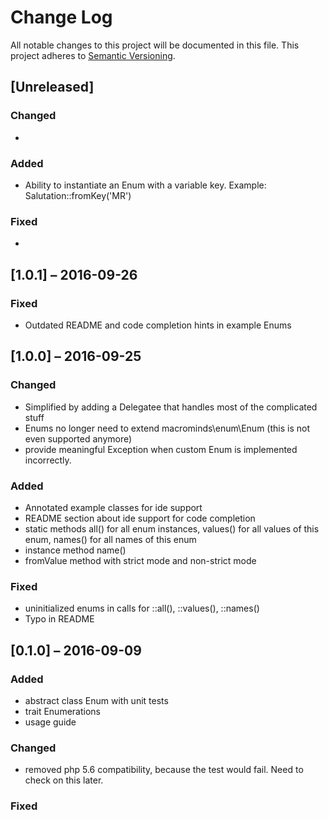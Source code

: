 # Change Log

All notable changes to this project will be documented in this file.
This project adheres to [Semantic Versioning](http://semver.org/).

## [Unreleased]
### Changed
-

### Added 
- Ability to instantiate an Enum with a variable key. Example: Salutation::fromKey('MR')

### Fixed
- 
## [1.0.1] – 2016-09-26
### Fixed
- Outdated README and code completion hints in example Enums

## [1.0.0] – 2016-09-25
### Changed
- Simplified by adding a Delegatee that handles most of the complicated stuff
- Enums no longer need to extend macrominds\enum\Enum (this is not even supported anymore)
- provide meaningful Exception when custom Enum is implemented incorrectly.

### Added
- Annotated example classes for ide support
- README section about ide support for code completion
- static methods all() for all enum instances, values() for all values of this enum, names() for all names of this enum
- instance method name()
- fromValue method with strict mode and non-strict mode

### Fixed
- uninitialized enums in calls for ::all(), ::values(), ::names()
- Typo in README

## [0.1.0] – 2016-09-09
### Added
- abstract class Enum with unit tests
- trait Enumerations
- usage guide

### Changed
- removed php 5.6 compatibility, because the test would fail. Need to check on this later.

### Fixed

